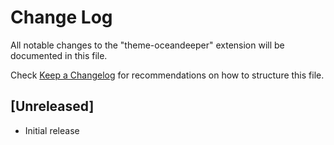 # Change Log
All notable changes to the "theme-oceandeeper" extension will be documented in this file.

Check [Keep a Changelog](http://keepachangelog.com/) for recommendations on how to structure this file.

## [Unreleased]
- Initial release
